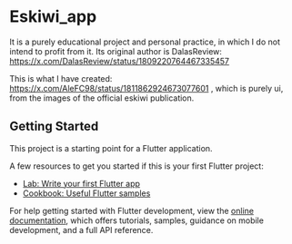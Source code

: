 # Eskiwi_app

It is a purely educational project and personal practice, in which I do not intend to profit from it. Its original author is DalasReview: https://x.com/DalasReview/status/1809220764467335457

This is what I have created: https://x.com/AleFC98/status/1811862924673077601 , which is purely ui, from the images of the official eskiwi publication.

## Getting Started

This project is a starting point for a Flutter application.

A few resources to get you started if this is your first Flutter project:

- [Lab: Write your first Flutter app](https://docs.flutter.dev/get-started/codelab)
- [Cookbook: Useful Flutter samples](https://docs.flutter.dev/cookbook)

For help getting started with Flutter development, view the
[online documentation](https://docs.flutter.dev/), which offers tutorials,
samples, guidance on mobile development, and a full API reference.
